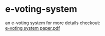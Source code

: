 # e-voting-system
an e-voting system
for more details checkout:  
[e-voting system paper.pdf](https://github.com/AdiMeroz2/e-voting-system/files/11758335/e-voting.system.paper.pdf)
